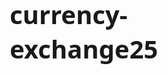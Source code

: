 # currency-exchange25
<!DOCTYPE html>
<html lang="ru">
<head>
    <meta charset="UTF-8">
    <meta name="viewport" content="width=device-width, initial-scale=1.0">
    <title>Курсы валют | Калькулятор и прогнозы</title>
    <style>
        * {
            margin: 0;
            padding: 0;
            box-sizing: border-box;
            font-family: 'Segoe UI', Tahoma, Geneva, Verdana, sans-serif;
        }
        
        body {
            background-color: #f5f7fa;
            color: #333;
            line-height: 1.6;
        }
        
        .container {
            max-width: 1200px;
            margin: 0 auto;
            padding: 20px;
        }
        
        header {
            background: linear-gradient(135deg, #1e3c72 0%, #2a5298 100%);
            color: white;
            padding: 30px 0;
            text-align: center;
            border-radius: 0 0 10px 10px;
            box-shadow: 0 4px 12px rgba(0, 0, 0, 0.1);
        }
        
        h1 {
            font-size: 2.5rem;
            margin-bottom: 10px;
        }
        
        .subtitle {
            font-size: 1.1rem;
            opacity: 0.9;
        }
        
        .last-update {
            margin-top: 15px;
            font-size: 0.9rem;
            opacity: 0.8;
        }
        
        .currency-section {
            margin: 30px 0;
        }
        
        .section-title {
            font-size: 1.8rem;
            margin-bottom: 20px;
            color: #2a5298;
            border-bottom: 2px solid #eaeaea;
            padding-bottom: 10px;
            display: flex;
            justify-content: space-between;
            align-items: center;
        }
        
        .toggle-btn {
            background: #2a5298;
            color: white;
            border: none;
            border-radius: 5px;
            padding: 8px 15px;
            cursor: pointer;
            transition: background 0.3s;
            font-size: 0.9rem;
        }
        
        .toggle-btn:hover {
            background: #1e3c72;
        }
        
        .currency-grid {
            display: grid;
            grid-template-columns: repeat(auto-fill, minmax(280px, 1fr));
            gap: 20px;
        }
        
        .currency-card {
            background: white;
            border-radius: 10px;
            padding: 20px;
            box-shadow: 0 4px 8px rgba(0, 0, 0, 0.05);
            transition: transform 0.3s ease, box-shadow 0.3s ease;
            display: flex;
            flex-direction: column;
        }
        
        .currency-card:hover {
            transform: translateY(-5px);
            box-shadow: 0 8px 16px rgba(0, 0, 0, 0.1);
        }
        
        .currency-header {
            display: flex;
            align-items: center;
            margin-bottom: 15px;
        }
        
        .currency-icon {
            width: 40px;
            height: 40px;
            border-radius: 50%;
            display: flex;
            align-items: center;
            justify-content: center;
            margin-right: 15px;
            font-weight: bold;
            color: white;
        }
        
        .fiat .currency-icon {
            background-color: #2a5298;
        }
        
        .crypto .currency-icon {
            background-color: #f7931a;
        }
        
        .currency-name {
            font-size: 1.2rem;
            font-weight: 600;
        }
        
        .currency-code {
            color: #777;
            font-size: 0.9rem;
        }
        
        .currency-rate {
            font-size: 1.5rem;
            font-weight: 700;
            margin: 10px 0;
        }
        
        .currency-change {
            display: flex;
            align-items: center;
            margin-top: auto;
        }
        
        .change-positive {
            color: #2ecc71;
        }
        
        .change-negative {
            color: #e74c3c;
        }
        
        .change-icon {
            margin-right: 5px;
        }
        
        /* Стили для калькулятора */
        .calculator {
            background: white;
            border-radius: 10px;
            padding: 25px;
            box-shadow: 0 4px 8px rgba(0, 0, 0, 0.05);
            margin: 30px 0;
        }
        
        .calculator-title {
            font-size: 1.5rem;
            margin-bottom: 20px;
            color: #2a5298;
        }
        
        .calculator-form {
            display: grid;
            grid-template-columns: 1fr auto 1fr auto 1fr;
            gap: 15px;
            align-items: end;
        }
        
        .form-group {
            display: flex;
            flex-direction: column;
        }
        
        .form-group label {
            margin-bottom: 8px;
            font-weight: 500;
            color: #555;
        }
        
        .form-control {
            padding: 12px 15px;
            border: 1px solid #ddd;
            border-radius: 5px;
            font-size: 1rem;
            transition: border-color 0.3s;
        }
        
        .form-control:focus {
            border-color: #2a5298;
            outline: none;
        }
        
        .swap-btn {
            background: #2a5298;
            color: white;
            border: none;
            border-radius: 5px;
            padding: 12px;
            cursor: pointer;
            transition: background 0.3s;
            display: flex;
            align-items: center;
            justify-content: center;
        }
        
        .swap-btn:hover {
            background: #1e3c72;
        }
        
        .result {
            font-size: 1.2rem;
            font-weight: 600;
            color: #2a5298;
            padding: 12px;
            background: #f0f5ff;
            border-radius: 5px;
            text-align: center;
        }
        
        /* Стили для прогнозов */
        .forecast-container {
            display: grid;
            grid-template-columns: repeat(auto-fill, minmax(300px, 1fr));
            gap: 20px;
        }
        
        .forecast-card {
            background: white;
            border-radius: 10px;
            padding: 20px;
            box-shadow: 0 4px 8px rgba(0, 0, 0, 0.05);
        }
        
        .forecast-header {
            display: flex;
            align-items: center;
            margin-bottom: 15px;
        }
        
        .forecast-icon {
            width: 40px;
            height: 40px;
            border-radius: 50%;
            display: flex;
            align-items: center;
            justify-content: center;
            margin-right: 15px;
            font-weight: bold;
            color: white;
        }
        
        .forecast-name {
            font-size: 1.2rem;
            font-weight: 600;
        }
        
        .forecast-code {
            color: #777;
            font-size: 0.9rem;
        }
        
        .forecast-chart {
            height: 60px;
            margin: 15px 0;
            position: relative;
            overflow: hidden;
        }
        
        .chart-line {
            position: absolute;
            bottom: 0;
            width: 100%;
            height: 100%;
            display: flex;
            align-items: flex-end;
        }
        
        .chart-bar {
            flex: 1;
            background: #e0e0e0;
            margin: 0 1px;
            border-radius: 2px 2px 0 0;
            transition: height 0.5s;
        }
        
        .forecast-info {
            display: flex;
            justify-content: space-between;
            margin-top: 10px;
        }
        
        .forecast-value {
            font-size: 1.1rem;
            font-weight: 600;
        }
        
        .forecast-change {
            display: flex;
            align-items: center;
        }
        
        .loader {
            text-align: center;
            padding: 30px;
            font-size: 1.2rem;
            color: #666;
        }
        
        footer {
            text-align: center;
            margin-top: 40px;
            padding: 20px;
            color: #777;
            font-size: 0.9rem;
            border-top: 1px solid #eaeaea;
        }
        
        .hidden {
            display: none;
        }
        
        @media (max-width: 768px) {
            .currency-grid, .forecast-container {
                grid-template-columns: repeat(auto-fill, minmax(250px, 1fr));
            }
            
            .calculator-form {
                grid-template-columns: 1fr;
            }
            
            .swap-btn {
                order: 1;
                margin-top: 10px;
            }
            
            h1 {
                font-size: 2rem;
            }
            
            .section-title {
                flex-direction: column;
                align-items: flex-start;
            }
            
            .toggle-btn {
                margin-top: 10px;
            }
        }
        
        @media (max-width: 480px) {
            .currency-grid, .forecast-container {
                grid-template-columns: 1fr;
            }
        }
    </style>
</head>
<body>
    <header>
        <div class="container">
            <h1>Курсы валют и криптовалют</h1>
            <p class="subtitle">Актуальные курсы, калькулятор и прогнозы</p>
            <p class="last-update" id="last-update">Обновление данных...</p>
        </div>
    </header>
    
    <div class="container">
        <section class="calculator">
            <h2 class="calculator-title">Калькулятор валют</h2>
            <div class="calculator-form">
                <div class="form-group">
                    <label for="amount">Сумма</label>
                    <input type="number" id="amount" class="form-control" value="100" min="0" step="0.01">
                </div>
                
                <div class="form-group">
                    <label for="from-currency">Из</label>
                    <select id="from-currency" class="form-control">
                        <option value="RUB">RUB - Российский рубль</option>
                        <option value="USD">USD - Доллар США</option>
                        <option value="EUR">EUR - Евро</option>
                        <option value="GBP">GBP - Фунт стерлингов</option>
                        <option value="JPY">JPY - Японская иена</option>
                        <option value="CNY">CNY - Китайский юань</option>
                        <option value="CHF">CHF - Швейцарский франк</option>
                        <option value="CAD">CAD - Канадский доллар</option>
                        <option value="AUD">AUD - Австралийский доллар</option>
                        <option value="NZD">NZD - Новозеландский доллар</option>
                        <option value="SGD">SGD - Сингапурский доллар</option>
                        <option value="HKD">HKD - Гонконгский доллар</option>
                        <option value="SEK">SEK - Шведская крона</option>
                        <option value="NOK">NOK - Норвежская крона</option>
                        <option value="KRW">KRW - Южнокорейская вона</option>
                        <option value="TRY">TRY - Турецкая лира</option>
                        <option value="BRL">BRL - Бразильский реал</option>
                        <option value="INR">INR - Индийская рупия</option>
                        <option value="ZAR">ZAR - Южноафриканский рэнд</option>
                        <option value="MXN">MXN - Мексиканское песо</option>
                        <option value="BTC">BTC - Bitcoin</option>
                        <option value="ETH">ETH - Ethereum</option>
                    </select>
                </div>
                
                <button class="swap-btn" id="swap-currencies">
                    ⇄
                </button>
                
                <div class="form-group">
                    <label for="to-currency">В</label>
                    <select id="to-currency" class="form-control">
                        <option value="USD">USD - Доллар США</option>
                        <option value="RUB">RUB - Российский рубль</option>
                        <option value="EUR">EUR - Евро</option>
                        <option value="GBP">GBP - Фунт стерлингов</option>
                        <option value="JPY">JPY - Японская иена</option>
                        <option value="CNY">CNY - Китайский юань</option>
                        <option value="CHF">CHF - Швейцарский франк</option>
                        <option value="CAD">CAD - Канадский доллар</option>
                        <option value="AUD">AUD - Австралийский доллар</option>
                        <option value="NZD">NZD - Новозеландский доллар</option>
                        <option value="SGD">SGD - Сингапурский доллар</option>
                        <option value="HKD">HKD - Гонконгский доллар</option>
                        <option value="SEK">SEK - Шведская крона</option>
                        <option value="NOK">NOK - Норвежская крона</option>
                        <option value="KRW">KRW - Южнокорейская вона</option>
                        <option value="TRY">TRY - Турецкая лира</option>
                        <option value="BRL">BRL - Бразильский реал</option>
                        <option value="INR">INR - Индийская рупия</option>
                        <option value="ZAR">ZAR - Южноафриканский рэнд</option>
                        <option value="MXN">MXN - Мексиканское песо</option>
                        <option value="BTC">BTC - Bitcoin</option>
                        <option value="ETH">ETH - Ethereum</option>
                    </select>
                </div>
                
                <div class="result" id="conversion-result">
                    Результат конвертации
                </div>
            </div>
        </section>
        
        <section class="currency-section">
            <h2 class="section-title">
                Фиатные валюты
                <button class="toggle-btn" id="toggle-fiat">Показать все валюты</button>
            </h2>
            <div class="currency-grid" id="fiat-currencies">
                <div class="loader">Загрузка данных о валютах...</div>
            </div>
        </section>
        
        <section class="currency-section">
            <h2 class="section-title">Криптовалюты</h2>
            <div class="currency-grid" id="crypto-currencies">
                <div class="loader">Загрузка данных о криптовалютах...</div>
            </div>
        </section>
        
        <section class="currency-section">
            <h2 class="section-title">Прогнозы на неделю</h2>
            <div class="forecast-container" id="forecast-currencies">
                <div class="loader">Загрузка прогнозов...</div>
            </div>
        </section>
    </div>
    
    <footer>
        <div class="container">
            <p>Данные о курсах валют обновляются автоматически. Информация предоставляется только в ознакомительных целях.</p>
            <p>Прогнозы являются предположительными и не гарантируют точности.</p>
        </div>
    </footer>
    
    <script>
        // Основные фиатные валюты
        const mainFiatCurrencies = [
            { code: "USD", name: "Доллар США", rate: 92.45, change: 0.35 },
            { code: "EUR", name: "Евро", rate: 99.80, change: -0.42 },
            { code: "GBP", name: "Фунт стерлингов", rate: 116.20, change: 0.15 },
            { code: "JPY", name: "Японская иена", rate: 0.59, change: 0.02 },
            { code: "CNY", name: "Китайский юань", rate: 12.75, change: -0.08 },
            { code: "CHF", name: "Швейцарский франк", rate: 102.30, change: 0.25 }
        ];
        
        // Все фиатные валюты
        const allFiatCurrencies = [
            { code: "USD", name: "Доллар США", rate: 92.45, change: 0.35 },
            { code: "EUR", name: "Евро", rate: 99.80, change: -0.42 },
            { code: "GBP", name: "Фунт стерлингов", rate: 116.20, change: 0.15 },
            { code: "JPY", name: "Японская иена", rate: 0.59, change: 0.02 },
            { code: "CNY", name: "Китайский юань", rate: 12.75, change: -0.08 },
            { code: "CHF", name: "Швейцарский франк", rate: 102.30, change: 0.25 },
            { code: "CAD", name: "Канадский доллар", rate: 67.50, change: 0.12 },
            { code: "AUD", name: "Австралийский доллар", rate: 60.20, change: -0.30 },
            { code: "NZD", name: "Новозеландский доллар", rate: 55.80, change: 0.18 },
            { code: "SGD", name: "Сингапурский доллар", rate: 68.40, change: 0.05 },
            { code: "HKD", name: "Гонконгский доллар", rate: 11.85, change: -0.10 },
            { code: "SEK", name: "Шведская крона", rate: 8.75, change: 0.22 },
            { code: "NOK", name: "Норвежская крона", rate: 8.60, change: -0.15 },
            { code: "KRW", name: "Южнокорейская вона", rate: 0.067, change: 0.08 },
            { code: "TRY", name: "Турецкая лира", rate: 2.85, change: -1.20 },
            { code: "BRL", name: "Бразильский реал", rate: 18.20, change: 0.45 },
            { code: "INR", name: "Индийская рупия", rate: 1.10, change: -0.05 },
            { code: "ZAR", name: "Южноафриканский рэнд", rate: 4.95, change: 0.30 },
            { code: "MXN", name: "Мексиканское песо", rate: 5.40, change: -0.25 },
            { code: "AED", name: "Дирхам ОАЭ", rate: 25.18, change: 0.15 },
            { code: "SAR", name: "Саудовский риял", rate: 24.65, change: 0.12 },
            { code: "THB", name: "Тайский бат", rate: 2.52, change: -0.08 },
            { code: "MYR", name: "Малайзийский ринггит", rate: 19.65, change: 0.05 },
            { code: "IDR", name: "Индонезийская рупия", rate: 0.0058, change: 0.02 },
            { code: "PHP", name: "Филиппинское песо", rate: 1.62, change: -0.10 },
            { code: "VND", name: "Вьетнамский донг", rate: 0.0037, change: 0.01 },
            { code: "PLN", name: "Польский злотый", rate: 23.15, change: 0.18 },
            { code: "CZK", name: "Чешская крона", rate: 3.95, change: -0.12 },
            { code: "HUF", name: "Венгерский форинт", rate: 0.25, change: 0.05 },
            { code: "RON", name: "Румынский лей", rate: 20.10, change: -0.08 },
            { code: "DKK", name: "Датская крона", rate: 13.38, change: 0.10 },
            { code: "ISK", name: "Исландская крона", rate: 0.66, change: -0.03 },
            { code: "HRK", name: "Хорватская куна", rate: 13.20, change: 0.07 }
        ];
        
        const cryptoCurrencies = [
            { code: "BTC", name: "Bitcoin", rate: 5120000, change: 2.35 },
            { code: "ETH", name: "Ethereum", rate: 285000, change: -1.42 },
            { code: "BNB", name: "Binance Coin", rate: 35200, change: 0.85 },
            { code: "XRP", name: "Ripple", rate: 48.50, change: 3.15 },
            { code: "ADA", name: "Cardano", rate: 32.75, change: -0.75 },
            { code: "DOGE", name: "Dogecoin", rate: 8.20, change: 5.20 },
            { code: "SOL", name: "Solana", rate: 12500, change: 4.50 },
            { code: "DOT", name: "Polkadot", rate: 650, change: -1.20 },
            { code: "AVAX", name: "Avalanche", rate: 2800, change: 2.80 },
            { code: "MATIC", name: "Polygon", rate: 95, change: -0.50 }
        ];
        
        // Данные для прогнозов
        const forecastData = [
            {
                code: "USD",
                name: "Доллар США",
                currentRate: 92.45,
                forecast: "рост",
                change: 1.2,
                trend: [85, 87, 89, 90, 91, 92, 92.45]
            },
            {
                code: "EUR",
                name: "Евро",
                currentRate: 99.80,
                forecast: "падение",
                change: -0.8,
                trend: [102, 101, 100.5, 100, 99.9, 99.8, 99.8]
            },
            {
                code: "GBP",
                name: "Фунт стерлингов",
                currentRate: 116.20,
                forecast: "стабильность",
                change: 0.1,
                trend: [115.5, 115.8, 116, 116.2, 116.1, 116.2, 116.2]
            },
            {
                code: "BTC",
                name: "Bitcoin",
                currentRate: 5120000,
                forecast: "рост",
                change: 3.5,
                trend: [4800000, 4900000, 4950000, 5000000, 5050000, 5100000, 5120000]
            },
            {
                code: "ETH",
                name: "Ethereum",
                currentRate: 285000,
                forecast: "нестабильность",
                change: 0.2,
                trend: [280000, 282000, 284000, 286000, 284000, 285000, 285000]
            },
            {
                code: "JPY",
                name: "Японская иена",
                currentRate: 0.59,
                forecast: "падение",
                change: -0.5,
                trend: [0.61, 0.60, 0.60, 0.59, 0.59, 0.59, 0.59]
            }
        ];
        
        // Функция для форматирования чисел
        function formatNumber(num, decimals = 2) {
            return num.toLocaleString('ru-RU', {
                minimumFractionDigits: decimals,
                maximumFractionDigits: decimals
            });
        }
        
        // Функция для создания HTML карточки валюты
        function createCurrencyCard(currency, type) {
            const changeClass = currency.change >= 0 ? 'change-positive' : 'change-negative';
            const changeIcon = currency.change >= 0 ? '▲' : '▼';
            const changeValue = Math.abs(currency.change);
            
            return `
                <div class="currency-card ${type}">
                    <div class="currency-header">
                        <div class="currency-icon">${currency.code.substring(0, 2)}</div>
                        <div>
                            <div class="currency-name">${currency.name}</div>
                            <div class="currency-code">${currency.code}</div>
                        </div>
                    </div>
                    <div class="currency-rate">${formatNumber(currency.rate, currency.rate < 1 ? 4 : 2)} ₽</div>
                    <div class="currency-change ${changeClass}">
                        <span class="change-icon">${changeIcon}</span>
                        <span>${changeValue}%</span>
                    </div>
                </div>
            `;
        }
        
        // Функция для создания HTML карточки прогноза
        function createForecastCard(currency) {
            const changeClass = currency.change >= 0 ? 'change-positive' : 'change-negative';
            const changeIcon = currency.change >= 0 ? '▲' : '▼';
            const changeValue = Math.abs(currency.change);
            
            // Нормализуем данные для отображения на графике
            const maxValue = Math.max(...currency.trend);
            const minValue = Math.min(...currency.trend);
            const range = maxValue - minValue;
            
            return `
                <div class="forecast-card">
                    <div class="forecast-header">
                        <div class="forecast-icon" style="background-color: ${currency.code === 'BTC' || currency.code === 'ETH' ? '#f7931a' : '#2a5298'}">
                            ${currency.code.substring(0, 2)}
                        </div>
                        <div>
                            <div class="forecast-name">${currency.name}</div>
                            <div class="forecast-code">${currency.code}</div>
                        </div>
                    </div>
                    <div class="forecast-chart">
                        <div class="chart-line">
                            ${currency.trend.map(value => {
                                const height = range > 0 ? ((value - minValue) / range) * 100 : 50;
                                return `<div class="chart-bar" style="height: ${height}%"></div>`;
                            }).join('')}
                        </div>
                    </div>
                    <div class="forecast-info">
                        <div class="forecast-value">${formatNumber(currency.currentRate, currency.currentRate < 1 ? 4 : 2)} ₽</div>
                        <div class="forecast-change ${changeClass}">
                            <span class="change-icon">${changeIcon}</span>
                            <span>${changeValue}%</span>
                        </div>
                    </div>
                    <div style="margin-top: 10px; font-size: 0.9rem; color: #666;">
                        Прогноз: <strong>${currency.forecast}</strong>
                    </div>
                </div>
            `;
        }
        
        // Функция для отображения валют
        function displayCurrencies(showAllFiat = false) {
            const fiatContainer = document.getElementById('fiat-currencies');
            const cryptoContainer = document.getElementById('crypto-currencies');
            const forecastContainer = document.getElementById('forecast-currencies');
            const toggleBtn = document.getElementById('toggle-fiat');
            
            fiatContainer.innerHTML = '';
            cryptoContainer.innerHTML = '';
            forecastContainer.innerHTML = '';
            
            // Отображаем фиатные валюты (основные или все)
            const fiatToShow = showAllFiat ? allFiatCurrencies : mainFiatCurrencies;
            fiatToShow.forEach(currency => {
                fiatContainer.innerHTML += createCurrencyCard(currency, 'fiat');
            });
            
            // Обновляем текст кнопки
            toggleBtn.textContent = showAllFiat ? 'Показать только основные' : 'Показать все валюты';
            
            cryptoCurrencies.forEach(currency => {
                cryptoContainer.innerHTML += createCurrencyCard(currency, 'crypto');
            });
            
            forecastData.forEach(currency => {
                forecastContainer.innerHTML += createForecastCard(currency);
            });
            
            // Обновляем время последнего обновления
            const now = new Date();
            document.getElementById('last-update').textContent = 
                `Последнее обновление: ${now.toLocaleString('ru-RU')}`;
        }
        
        // Функция для конвертации валют
        function convertCurrency() {
            const amount = parseFloat(document.getElementById('amount').value);
            const fromCurrency = document.getElementById('from-currency').value;
            const toCurrency = document.getElementById('to-currency').value;
            
            if (isNaN(amount) || amount < 0) {
                document.getElementById('conversion-result').textContent = 'Введите корректную сумму';
                return;
            }
            
            // В реальном проекте здесь был бы запрос к API для получения актуальных курсов
            // Для демонстрации используем статические данные
            
            let fromRate, toRate;
            
            // Находим курс для исходной валюты
            if (fromCurrency === 'RUB') {
                fromRate = 1;
            } else {
                const allCurrencies = [...allFiatCurrencies, ...cryptoCurrencies];
                const fromCurrencyData = allCurrencies.find(c => c.code === fromCurrency);
                fromRate = fromCurrencyData ? fromCurrencyData.rate : 1;
            }
            
            // Находим курс для целевой валюты
            if (toCurrency === 'RUB') {
                toRate = 1;
            } else {
                const allCurrencies = [...allFiatCurrencies, ...cryptoCurrencies];
                const toCurrencyData = allCurrencies.find(c => c.code === toCurrency);
                toRate = toCurrencyData ? toCurrencyData.rate : 1;
            }
            
            // Выполняем конвертацию
            let result;
            if (fromCurrency === 'RUB') {
                // Из рублей в другую валюту
                result = amount / toRate;
            } else if (toCurrency === 'RUB') {
                // Из другой валюты в рубли
                result = amount * fromRate;
            } else {
                // Конвертация между двумя валютами через рубли
                result = (amount * fromRate) / toRate;
            }
            
            // Форматируем результат
            const formattedResult = formatNumber(result, result < 1 ? 6 : 2);
            document.getElementById('conversion-result').textContent = 
                `${amount} ${fromCurrency} = ${formattedResult} ${toCurrency}`;
        }
        
        // Функция для обмена валют местами
        function swapCurrencies() {
            const fromCurrency = document.getElementById('from-currency');
            const toCurrency = document.getElementById('to-currency');
            
            const temp = fromCurrency.value;
            fromCurrency.value = toCurrency.value;
            toCurrency.value = temp;
            
            convertCurrency();
        }
        
        // Переменная для отслеживания состояния отображения фиатных валют
        let showAllFiatCurrencies = false;
        
        // Инициализация при загрузке страницы
        document.addEventListener('DOMContentLoaded', function() {
            // Отображаем валюты (изначально только основные)
            displayCurrencies(showAllFiatCurrencies);
            
            // Настраиваем калькулятор
            document.getElementById('amount').addEventListener('input', convertCurrency);
            document.getElementById('from-currency').addEventListener('change', convertCurrency);
            document.getElementById('to-currency').addEventListener('change', convertCurrency);
            document.getElementById('swap-currencies').addEventListener('click', swapCurrencies);
            
            // Настраиваем кнопку переключения отображения валют
            document.getElementById('toggle-fiat').addEventListener('click', function() {
                showAllFiatCurrencies = !showAllFiatCurrencies;
                displayCurrencies(showAllFiatCurrencies);
            });
            
            // Выполняем первоначальную конвертацию
            convertCurrency();
            
            // В реальном проекте здесь был бы код для получения данных через API
            // Например, с использованием fetch для получения данных с сервера
        });
    </script>
</body>
</html>
